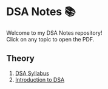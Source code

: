 # DSA Notes 📚

Welcome to my DSA Notes repository!  
Click on any topic to open the PDF.

## Theory
1. [DSA Syllabus](1_Syllabus.pdf)  
2. [Introduction to DSA](2_Introduction.pdf)
